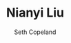 ---
title: "Nianyi Liu"
layout: "post"
year: "2024"
featured: "/images/photography/people/portraits/nianyi/nianyi1.jpg"
rank: 9998
images:
  - "/images/photography/people/portraits/nianyi/nianyi2.jpg"
  - "/images/photography/people/portraits/nianyi/nianyi6.jpg"
  - "/images/photography/people/portraits/nianyi/nianyi3.jpg"
  - "/images/photography/people/portraits/nianyi/nianyi4.jpg"
  - "/images/photography/people/portraits/nianyi/nianyi5.jpg"
  - "/images/photography/people/portraits/nianyi/nianyi7.jpg"
GalleryColumns: 2
darkmode: true

Showtitle: true
Showdescription: true
Showauthor: true
Showyear: true
Showlinks: true

description: |
    Nianyi Liu is an international student from China whom is studying Film at Massey University. We've crossed paths many times throughout our degrees and during a cold october evening we walked around Wellington city doing a city wide photoshoot. Some of these photos I took of her have been to this day my favourite photos I've taken.
descriptionLabel: "About"
author: "Seth Copeland"
authorLabel: "Author"
year: "2024"
yearLabel: "Year"
links: |
    [Instagram](https://instagram.com/altfullstop) 
    <br> [YouTube](https://youtube.com/@altfullstop) <br>
linksLabel: "Links"

titleFontSize: "32px"
titleFontWeight: "bold"
descriptionFontSize: "18px"
descriptionFontWeight: "bold"
descriptionLabelFontSize: "16px"
descriptionLabelFontWeight: "600"
authorFontSize: "18px"
authorFontWeight: "bold"
authorLabelFontSize: "16px"
authorLabelFontWeight: "600"
yearFontSize: "18px"
yearFontWeight: "bold"
yearLabelFontSize: "16px"
yearLabelFontWeight: "600"
linksFontSize: "18px"
linksFontWeight: "400"
linksLabelFontSize: "16px"
linksLabelFontWeight: "600"
---